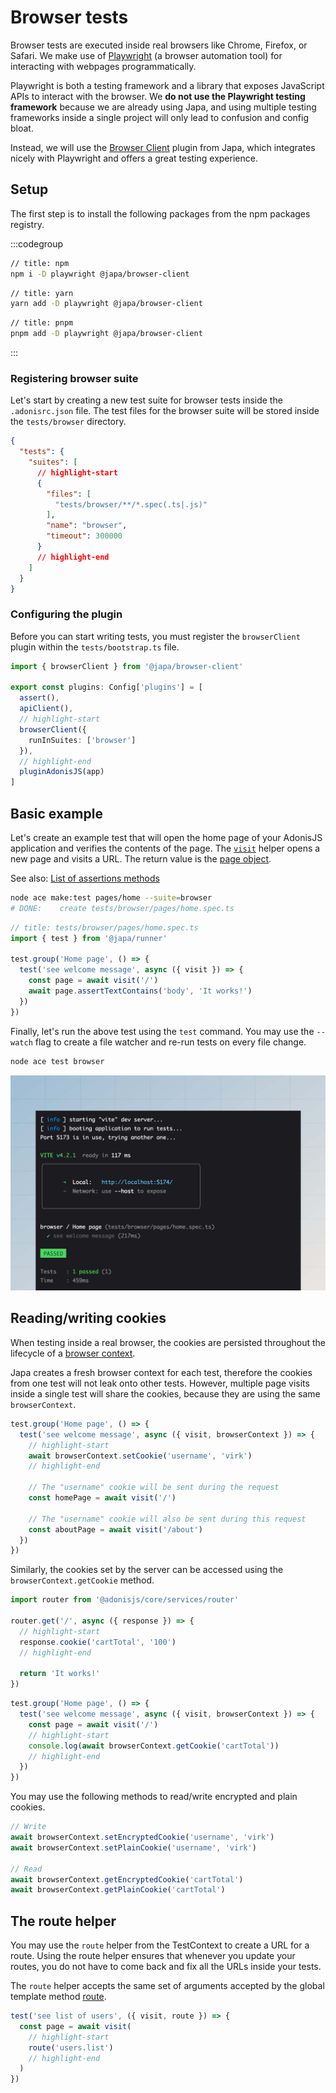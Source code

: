 # Browser tests
Browser tests are executed inside real browsers like Chrome, Firefox, or Safari. We make use of [Playwright](https://playwright.dev/) (a browser automation tool) for interacting with webpages programmatically.

Playwright is both a testing framework and a library that exposes JavaScript APIs to interact with the browser. We **do not use the Playwright testing framework** because we are already using Japa, and using multiple testing frameworks inside a single project will only lead to confusion and config bloat.

Instead, we will use the [Browser Client](https://japa.dev/docs/plugins/browser-client) plugin from Japa, which integrates nicely with Playwright and offers a great testing experience.

## Setup
The first step is to install the following packages from the npm packages registry.

:::codegroup

```sh
// title: npm
npm i -D playwright @japa/browser-client
```

```sh
// title: yarn
yarn add -D playwright @japa/browser-client
```

```sh
// title: pnpm
pnpm add -D playwright @japa/browser-client
```

:::

### Registering browser suite
Let's start by creating a new test suite for browser tests inside the `.adonisrc.json` file. The test files for the browser suite will be stored inside the `tests/browser` directory.

```json
{
  "tests": {
    "suites": [
      // highlight-start
      {
        "files": [
          "tests/browser/**/*.spec(.ts|.js)"
        ],
        "name": "browser",
        "timeout": 300000
      }
      // highlight-end
    ]
  }
}
```

### Configuring the plugin
Before you can start writing tests, you must register the `browserClient` plugin within the `tests/bootstrap.ts` file.

```ts
import { browserClient } from '@japa/browser-client'

export const plugins: Config['plugins'] = [
  assert(),
  apiClient(),
  // highlight-start
  browserClient({
    runInSuites: ['browser']
  }),
  // highlight-end
  pluginAdonisJS(app)
]
```

## Basic example
Let's create an example test that will open the home page of your AdonisJS application and verifies the contents of the page. The [`visit`](https://japa.dev/docs/plugins/browser-client#browser-api) helper opens a new page and visits a URL. The return value is the [page object](https://playwright.dev/docs/api/class-page).

See also: [List of assertions methods](https://japa.dev/docs/plugins/browser-client#assertions)

```sh
node ace make:test pages/home --suite=browser
# DONE:    create tests/browser/pages/home.spec.ts
```

```ts
// title: tests/browser/pages/home.spec.ts
import { test } from '@japa/runner'

test.group('Home page', () => {
  test('see welcome message', async ({ visit }) => {
    const page = await visit('/')
    await page.assertTextContains('body', 'It works!')
  })
})
```

Finally, let's run the above test using the `test` command. You may use the `--watch` flag to create a file watcher and re-run tests on every file change.

```sh
node ace test browser
```

![](./browser_tests_output.jpeg)

## Reading/writing cookies
When testing inside a real browser, the cookies are persisted throughout the lifecycle of a [browser context](https://playwright.dev/docs/api/class-browsercontext). 

Japa creates a fresh browser context for each test, therefore the cookies from one test will not leak onto other tests. However, multiple page visits inside a single test will share the cookies, because they are using the same `browserContext`.

```ts
test.group('Home page', () => {
  test('see welcome message', async ({ visit, browserContext }) => {
    // highlight-start
    await browserContext.setCookie('username', 'virk')
    // highlight-end
    
    // The "username" cookie will be sent during the request
    const homePage = await visit('/')

    // The "username" cookie will also be sent during this request
    const aboutPage = await visit('/about')
  })
})
```

Similarly, the cookies set by the server can be accessed using the `browserContext.getCookie` method.

```ts
import router from '@adonisjs/core/services/router'

router.get('/', async ({ response }) => {
  // highlight-start
  response.cookie('cartTotal', '100')
  // highlight-end

  return 'It works!'
})
```

```ts
test.group('Home page', () => {
  test('see welcome message', async ({ visit, browserContext }) => {
    const page = await visit('/')
    // highlight-start
    console.log(await browserContext.getCookie('cartTotal'))
    // highlight-end
  })
})
```

You may use the following methods to read/write encrypted and plain cookies.

```ts
// Write
await browserContext.setEncryptedCookie('username', 'virk')
await browserContext.setPlainCookie('username', 'virk')

// Read
await browserContext.getEncryptedCookie('cartTotal')
await browserContext.getPlainCookie('cartTotal')
```

## The route helper
You may use the `route` helper from the TestContext to create a URL for a route. Using the route helper ensures that whenever you update your routes, you do not have to come back and fix all the URLs inside your tests.

The `route` helper accepts the same set of arguments accepted by the global template method [route](../http/url_builder.md#route).

```ts
test('see list of users', ({ visit, route }) => {
  const page = await visit(
    // highlight-start
    route('users.list')
    // highlight-end
  )
})
```
